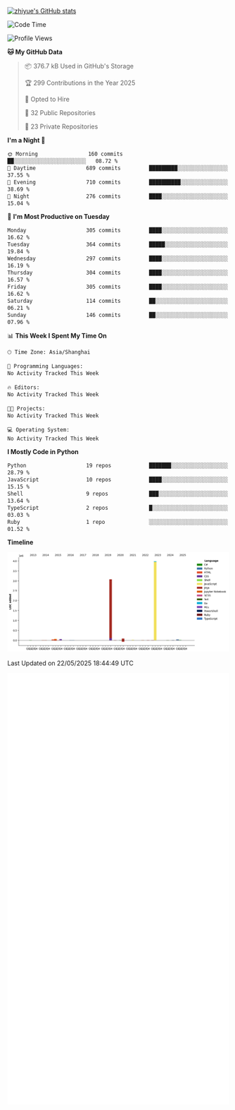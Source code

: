 
[![zhiyue's GitHub stats](https://github-readme-stats.vercel.app/api?username=zhiyue)](https://github.com/anuraghazra/github-readme-stats&&show_icons=true)

<!--START_SECTION:waka-->
![Code Time](http://img.shields.io/badge/Code%20Time-2%2C215%20hrs%2020%20mins-blue)

![Profile Views](http://img.shields.io/badge/Profile%20Views-1-blue)

**🐱 My GitHub Data** 

> 📦 376.7 kB Used in GitHub's Storage 
 > 
> 🏆 299 Contributions in the Year 2025
 > 
> 💼 Opted to Hire
 > 
> 📜 32 Public Repositories 
 > 
> 🔑 23 Private Repositories 
 > 
**I'm a Night 🦉** 

```text
🌞 Morning                160 commits         ██░░░░░░░░░░░░░░░░░░░░░░░   08.72 % 
🌆 Daytime                689 commits         █████████░░░░░░░░░░░░░░░░   37.55 % 
🌃 Evening                710 commits         ██████████░░░░░░░░░░░░░░░   38.69 % 
🌙 Night                  276 commits         ████░░░░░░░░░░░░░░░░░░░░░   15.04 % 
```
📅 **I'm Most Productive on Tuesday** 

```text
Monday                   305 commits         ████░░░░░░░░░░░░░░░░░░░░░   16.62 % 
Tuesday                  364 commits         █████░░░░░░░░░░░░░░░░░░░░   19.84 % 
Wednesday                297 commits         ████░░░░░░░░░░░░░░░░░░░░░   16.19 % 
Thursday                 304 commits         ████░░░░░░░░░░░░░░░░░░░░░   16.57 % 
Friday                   305 commits         ████░░░░░░░░░░░░░░░░░░░░░   16.62 % 
Saturday                 114 commits         ██░░░░░░░░░░░░░░░░░░░░░░░   06.21 % 
Sunday                   146 commits         ██░░░░░░░░░░░░░░░░░░░░░░░   07.96 % 
```


📊 **This Week I Spent My Time On** 

```text
🕑︎ Time Zone: Asia/Shanghai

💬 Programming Languages: 
No Activity Tracked This Week

🔥 Editors: 
No Activity Tracked This Week

🐱‍💻 Projects: 
No Activity Tracked This Week

💻 Operating System: 
No Activity Tracked This Week
```

**I Mostly Code in Python** 

```text
Python                   19 repos            ███████░░░░░░░░░░░░░░░░░░   28.79 % 
JavaScript               10 repos            ████░░░░░░░░░░░░░░░░░░░░░   15.15 % 
Shell                    9 repos             ███░░░░░░░░░░░░░░░░░░░░░░   13.64 % 
TypeScript               2 repos             █░░░░░░░░░░░░░░░░░░░░░░░░   03.03 % 
Ruby                     1 repo              ░░░░░░░░░░░░░░░░░░░░░░░░░   01.52 % 
```



**Timeline**

![Lines of Code chart](https://raw.githubusercontent.com/zhiyue/zhiyue/main/assets/bar_graph.png)


 Last Updated on 22/05/2025 18:44:49 UTC
<!--END_SECTION:waka-->

<!-- [![Top Langs](https://github-readme-stats.vercel.app/api/top-langs/?username=zhiyue)](https://github.com/anuraghazra/github-readme-stats) -->

![](./github-metrics.svg)

